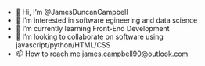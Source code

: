 - 👋 Hi, I’m @JamesDuncanCampbell
- 👀 I’m interested in software egineering and data science
- 🌱 I’m currently learning Front-End Development
- 💞️ I’m looking to collaborate on software using javascript/python/HTML/CSS
- 📫 How to reach me james.campbell90@outlook.com

<!---
JamesDuncanCampbell/JamesDuncanCampbell is a ✨ special ✨ repository because its `README.md` (this file) appears on your GitHub profile.
You can click the Preview link to take a look at your changes.
--->
